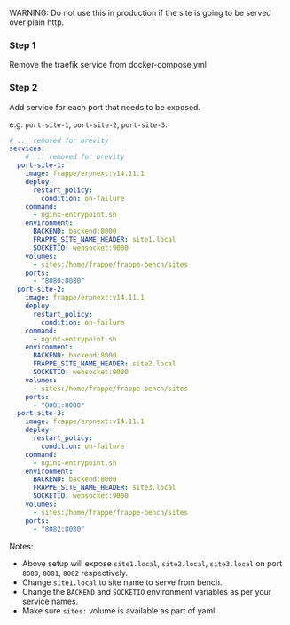 WARNING: Do not use this in production if the site is going to be served over plain http.

### Step 1

Remove the traefik service from docker-compose.yml

### Step 2

Add service for each port that needs to be exposed.

e.g. `port-site-1`, `port-site-2`, `port-site-3`.

```yaml
# ... removed for brevity
services:
	# ... removed for brevity
  port-site-1:
    image: frappe/erpnext:v14.11.1
    deploy:
      restart_policy:
        condition: on-failure
    command:
      - nginx-entrypoint.sh
    environment:
      BACKEND: backend:8000
      FRAPPE_SITE_NAME_HEADER: site1.local
      SOCKETIO: websocket:9000
    volumes:
      - sites:/home/frappe/frappe-bench/sites
    ports:
      - "8080:8080"
  port-site-2:
    image: frappe/erpnext:v14.11.1
    deploy:
      restart_policy:
        condition: on-failure
    command:
      - nginx-entrypoint.sh
    environment:
      BACKEND: backend:8000
      FRAPPE_SITE_NAME_HEADER: site2.local
      SOCKETIO: websocket:9000
    volumes:
      - sites:/home/frappe/frappe-bench/sites
    ports:
      - "8081:8080"
  port-site-3:
    image: frappe/erpnext:v14.11.1
    deploy:
      restart_policy:
        condition: on-failure
    command:
      - nginx-entrypoint.sh
    environment:
      BACKEND: backend:8000
      FRAPPE_SITE_NAME_HEADER: site3.local
      SOCKETIO: websocket:9000
    volumes:
      - sites:/home/frappe/frappe-bench/sites
    ports:
      - "8082:8080"
```

Notes:

- Above setup will expose `site1.local`, `site2.local`, `site3.local` on port `8080`, `8081`, `8082` respectively.
- Change `site1.local` to site name to serve from bench.
- Change the `BACKEND` and `SOCKETIO` environment variables as per your service names.
- Make sure `sites:` volume is available as part of yaml.
